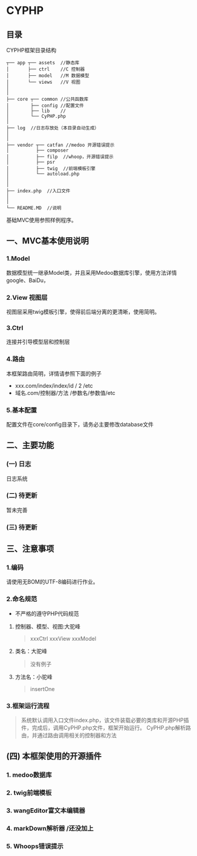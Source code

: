 # CYPHP
## 目录

CYPHP框架目录结构
~~~
┬── app ┬── assets  //静态库
│       ├── ctrl    //C 控制器
│       ├── model   //M 数据模型
│       └── views   //V 视图
│            
│
├── core ┬── common //公共函数库
│        ├── config //配置文件
│        ├── lib    //
│        └── CyPHP.php
│
├── log  //日志存放处（本目录自动生成）
│
│
├── vendor ┬── catfan //medoo 开源错误提示
│          ├── composer
│          ├── filp  //whoop，开源错误提示
│          ├── psr   
│          ├── twig  //前端模板引擎
│          └── autoload.php
│
│
├── index.php  //入口文件
│
│
└── README.MD  //说明
~~~

基础MVC使用参照样例程序。

## 一、MVC基本使用说明

### 1.Model 
数据模型统一继承Model类，并且采用Medoo数据库引擎，使用方法详情google、BaiDu，

### 2.View 视图层
视图层采用twig模板引擎，使得前后端分离的更清晰，使用简明。

### 3.Ctrl
连接并引导模型层和控制层

### 4.路由
本框架路由简明，详情请参照下面的例子
* xxx.com/index/index/id  / 2  /etc
* 域名.com/控制器/方法  /参数名/参数值/etc

### 5.基本配置
配置文件在core/config目录下，请务必主要修改database文件

## 二、主要功能

### (一) 日志
日志系统

### (二) 待更新
暂未完善

### (三) 待更新

## 三、注意事项

### 1.编码
请使用无BOM的UTF-8编码进行作业。

### 2.命名规范
* 不严格的遵守PHP代码规范
1. 控制器、模型、视图:大驼峰
    > xxxCtrl
    > xxxView
    > xxxModel
2. 类名：大驼峰
    > 没有例子
3. 方法名：小驼峰
    > insertOne
### 3.框架运行流程

> 系统默认调用入口文件index.php，该文件装载必要的类库和开源PHP插件，完成后，调用CyPHP.php文件，框架开始运行。
> CyPHP.php解析路由，并通过路由调用相关的控制器和方法

## (四) 本框架使用的开源插件

### 1. medoo数据库

### 2. twig前端模板

### 3. wangEditor富文本编辑器

### 4. markDown解析器 /还没加上

### 5. Whoops错误提示